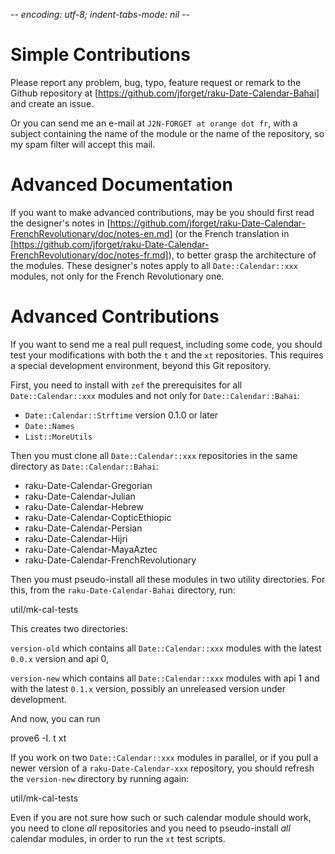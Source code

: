 -*- encoding: utf-8; indent-tabs-mode: nil -*-

Simple Contributions
====================

Please report any problem, bug, typo, feature request or remark to the
Github repository at
[https://github.com/jforget/raku-Date-Calendar-Bahai]  and  create  an
issue.

Or you can send me an e-mail  at `J2N-FORGET at orange dot fr`, with a
subject  containing  the  name  of  the module  or  the  name  of  the
repository, so my spam filter will accept this mail.

Advanced Documentation
======================

If you  want to make advanced  contributions, may be you  should first
read the designer's notes in
[https://github.com/jforget/raku-Date-Calendar-FrenchRevolutionary/doc/notes-en.md]
(or the French translation in
[https://github.com/jforget/raku-Date-Calendar-FrenchRevolutionary/doc/notes-fr.md]),
to  better grasp  the architecture  of the  modules. These  designer's
notes apply  to all  `Date::Calendar::xxx` modules,  not only  for the
French Revolutionary one.

Advanced Contributions
======================

If you want to  send me a real pull request,  including some code, you
should  test  your  modifications  with  both the  `t`  and  the  `xt`
repositories. This requires a  special development environment, beyond
this Git repository.

First, you need to install with `zef` the prerequisites for all
`Date::Calendar::xxx` modules and not only for
`Date::Calendar::Bahai`:

* `Date::Calendar::Strftime` version 0.1.0 or later
* `Date::Names`
* `List::MoreUtils`

Then you must clone all `Date::Calendar::xxx` repositories in the same
directory as `Date::Calendar::Bahai`:

* raku-Date-Calendar-Gregorian
* raku-Date-Calendar-Julian
* raku-Date-Calendar-Hebrew
* raku-Date-Calendar-CopticEthiopic
* raku-Date-Calendar-Persian
* raku-Date-Calendar-Hijri
* raku-Date-Calendar-MayaAztec
* raku-Date-Calendar-FrenchRevolutionary

Then you must pseudo-install all these modules in two utility directories.
For this, from the `raku-Date-Calendar-Bahai` directory, run:

  util/mk-cal-tests

This creates two directories:

`version-old` which contains all `Date::Calendar::xxx` modules with the latest `0.0.x` version and api 0,

`version-new` which contains all `Date::Calendar::xxx` modules with api 1 and with the latest `0.1.x` version, possibly an unreleased version under development.

And now, you can run

  prove6 -I. t xt

If you  work on two  `Date::Calendar::xxx` modules in parallel,  or if
you pull a newer version of a `raku-Date-Calendar-xxx` repository, you
should refresh the `version-new` directory by running again:

  util/mk-cal-tests

Even if you are not sure how such or such calendar module should work,
you need  to clone _all_  repositories and you need  to pseudo-install
_all_ calendar modules, in order to run the `xt` test scripts.
